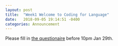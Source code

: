 ```yaml
---
layout: post
title:  "Week1 Welcome to Coding for Language"
date:   2018-09-05 19:14:51 -0400
categories: Announcement
---
```

Please fill in [the questionaire](https://goo.gl/forms/SoJCqKwrn7GElE4h2) before 10pm Jan 29th.

<!-- Reading

Text Assignment

This class is all about creative coding practice that tries to see how we can use coding as a tool to make interesting works on language that don't exist before.
You don't hate coding & basic understanding of computation and programming (variables, string, for loop..., basic html css javascript)
p5js, ml5js, RiTa -> artist toolkit, basic, easy to learn, good enough for you to be creative but if you feel more comfortable to use python/C/whatever language you already know, feel free to do so.


Discussions:
Art projects
Readings
Assignment Workshop
-----------
Concepts, knowledge
Tutorials...

Art value
Writing quality
Code quality
---------------

English & more
Focus on software, not much 3D involved in this class(Writing 3D)

My background
Translation
Multilingual art projects -->
